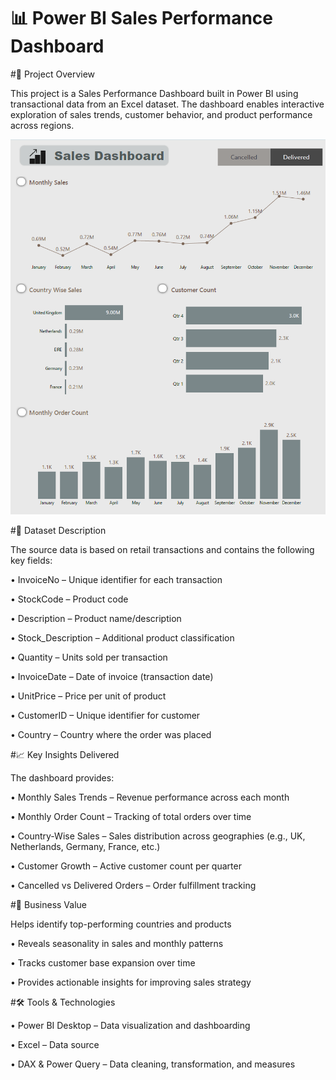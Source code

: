 # 📊 Power BI Sales Performance Dashboard

#📌 Project Overview

This project is a Sales Performance Dashboard built in Power BI using transactional data from an Excel dataset.
The dashboard enables interactive exploration of sales trends, customer behavior, and product performance across regions.


![Myimage](https://github.com/AdityaK1197/E-Commerce-Sales-Performance-Dashboard/blob/a8934fc5cb24511fff2c3f93db6d085f41eec9dc/Sales%20Dashboard%20Preview.png)


#📂 Dataset Description

The source data is based on retail transactions and contains the following key fields:

• InvoiceNo – Unique identifier for each transaction

• StockCode – Product code

• Description – Product name/description

• Stock_Description – Additional product classification

• Quantity – Units sold per transaction

• InvoiceDate – Date of invoice (transaction date)

• UnitPrice – Price per unit of product

• CustomerID – Unique identifier for customer

• Country – Country where the order was placed


#📈 Key Insights Delivered

The dashboard provides:

• Monthly Sales Trends – Revenue performance across each month

• Monthly Order Count – Tracking of total orders over time

• Country-Wise Sales – Sales distribution across geographies (e.g., UK, Netherlands, Germany, France, etc.)

• Customer Growth – Active customer count per quarter

• Cancelled vs Delivered Orders – Order fulfillment tracking

#🎯 Business Value

Helps identify top-performing countries and products

• Reveals seasonality in sales and monthly patterns

• Tracks customer base expansion over time

• Provides actionable insights for improving sales strategy

#🛠️ Tools & Technologies

• Power BI Desktop – Data visualization and dashboarding

• Excel – Data source

• DAX & Power Query – Data cleaning, transformation, and measures
